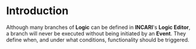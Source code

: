 # Introduction

Although many branches of **Logic** can be defined in **INCARI**'s **Logic Editor**, a branch will never be executed without being initiated by an **Event**. They define when, and under what conditions, functionality should be triggered.

